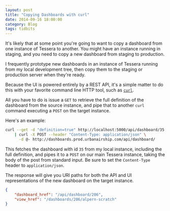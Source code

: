 ```yaml
---
layout: post
title: "Copying Dashboards with curl"
date: 2014-09-16 18:00:00
category: Blog
tags: tidbits
---
```


It's likely that at some point you're going to want to copy a
dashboard from one instance of Tessera to another. You might have an
instance running in staging, and you need to copy a new dashboard from
staging to production.

I frequently prototype new dashboards in an instance of Tessera
running from my local development tree, then copy them to the staging
or production server when they're ready.

Because the UI is powered entirely by a REST API, it's a simple matter
to do this with your favorite command line HTTP tool, such as
[`curl`](http://curl.haxx.se).

All you have to do is issue a `GET` to retrieve the full definition of
the dashboard from the source instance, and pipe that to another
`curl` command executing a `POST` on the target instance.

Here's an example:

~~~bash
curl --get -d "definition=true" http://localhost:5000/api/dashboard/35 \
    | curl -X POST --header "Content-Type: application/json" \
      -d @- http://dashboards.prod.urbanairship.com/api/dashboard/
~~~

This fetches the dashboard with id `35` from my local instance,
including the full definition, and pipes it to a `POST` on our main
Tessera instance, taking the body of the post from standard input. Be
sure to set the `Content-Type` header to `application/json`.

The response will give you URI paths for both the API and UI
representations of the new dashboard on the target instance.

~~~json
{
    "dashboard_href": "/api/dashboard/206",
    "view_href": "/dashboards/206/alpern-scratch"
}
~~~
